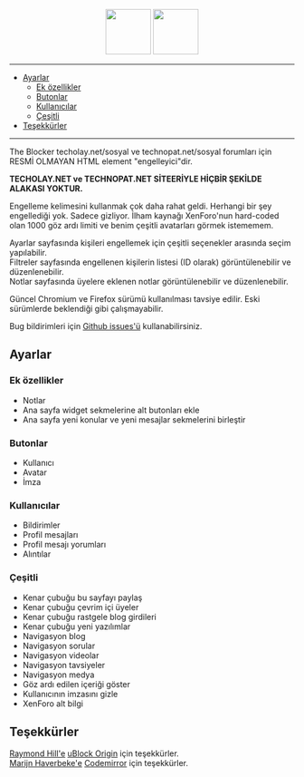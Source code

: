 <p align="center">
<a href="https://chrome.google.com/webstore/detail/the-blocker/nmamfbkbakeogpleihmmgbglafohpdif"><img src="https://user-images.githubusercontent.com/53034558/254320037-35e496f8-51da-4aa6-a191-b42c662c9b64.svg" height="80"></a>
<a href="https://addons.mozilla.org/en-US/firefox/addon/the-blocker"><img src="https://github-production-user-asset-6210df.s3.amazonaws.com/53034558/294989034-01853ec5-4807-41b8-828a-d5115beda804.svg" height="80"></a>
</p>

***

* [Ayarlar](#ayarlar)
  * [Ek özellikler](#ek-özellikler)
  * [Butonlar](#butonlar)
  * [Kullanıcılar](#kullanıcılar)
  * [Çeşitli](#çeşitli)
* [Teşekkürler](#teşekkürler)

***

The Blocker techolay.net/sosyal ve technopat.net/sosyal forumları için RESMİ OLMAYAN HTML element "engelleyici"dir.

**TECHOLAY.NET ve TECHNOPAT.NET SİTEERİYLE HİÇBİR ŞEKİLDE ALAKASI YOKTUR.**

Engelleme kelimesini kullanmak çok daha rahat geldi. Herhangi bir şey engellediği yok. Sadece gizliyor. İlham kaynağı XenForo'nun hard-coded olan 1000 göz ardı limiti ve benim çeşitli avatarları görmek istememem.

Ayarlar sayfasında kişileri engellemek için çeşitli seçenekler arasında seçim yapılabilir.  
Filtreler sayfasında engellenen kişilerin listesi (ID olarak) görüntülenebilir ve düzenlenebilir.  
Notlar sayfasında üyelere eklenen notlar görüntülenebilir ve düzenlenebilir.

Güncel Chromium ve Firefox sürümü kullanılması tavsiye edilir. Eski sürümlerde beklendiği gibi çalışmayabilir.

Bug bildirimleri için [Github issues'ü](https://github.com/J3ekir/The-Blocker/issues) kullanabilirsiniz.

## Ayarlar

### Ek özellikler
- Notlar
- Ana sayfa widget sekmelerine alt butonları ekle
- Ana sayfa yeni konular ve yeni mesajlar sekmelerini birleştir

### Butonlar
- Kullanıcı
- Avatar
- İmza

### Kullanıcılar
- Bildirimler
- Profil mesajları
- Profil mesajı yorumları
- Alıntılar

### Çeşitli
- Kenar çubuğu bu sayfayı paylaş
- Kenar çubuğu çevrim içi üyeler
- Kenar çubuğu rastgele blog girdileri
- Kenar çubuğu yeni yazılımlar
- Navigasyon blog
- Navigasyon sorular
- Navigasyon videolar
- Navigasyon tavsiyeler
- Navigasyon medya
- Göz ardı edilen içeriği göster
- Kullanıcının imzasını gizle
- XenForo alt bilgi

## Teşekkürler
[Raymond Hill'e](https://github.com/gorhill) [uBlock Origin](https://github.com/gorhill/uBlock) için teşekkürler.  
[Marijn Haverbeke'e](https://github.com/marijnh) [Codemirror](https://codemirror.net/5/index.html) için teşekkürler.
